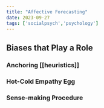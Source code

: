 ```yaml
---
title: "Affective Forecasting"
date: 2023-09-27
tags: ['socialpsych','psychology']
---
```


## Biases that Play a Role
### Anchoring [[heuristics]]
### Hot-Cold Empathy Egg
### Sense-making Procedure

